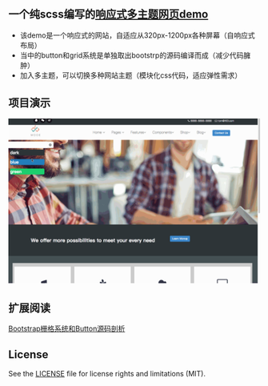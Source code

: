 ## 一个纯scss编写的[响应式多主题网页demo](https://github.com/chencaijun1992/SassStydy/blob/master/template_index.html)
* 该demo是一个响应式的网站，自适应从320px-1200px各种屏幕（自响应式布局）
* 当中的button和grid系统是单独取出bootstrp的源码编译而成（减少代码臃肿）
* 加入多主题，可以切换多种网站主题（模块化css代码，适应弹性需求）

## 项目演示
![show](./img/responsive_scss_multitheme.gif)


## 扩展阅读
[Bootstrap栅格系统和Button源码剖析](./BootstrapCodeAnalysis.md)


## License
See the [LICENSE](./LICENSE.md) file for license rights and limitations (MIT).


